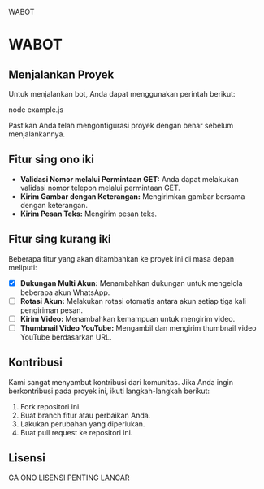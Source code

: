   WABOT

WABOT
=====

Menjalankan Proyek
------------------

Untuk menjalankan bot, Anda dapat menggunakan perintah berikut:

node example.js

Pastikan Anda telah mengonfigurasi proyek dengan benar sebelum menjalankannya.

Fitur sing ono iki
-----

*   **Validasi Nomor melalui Permintaan GET:** Anda dapat melakukan validasi nomor telepon melalui permintaan GET.
*   **Kirim Gambar dengan Keterangan:** Mengirimkan gambar bersama dengan keterangan.
*   **Kirim Pesan Teks:** Mengirim pesan teks.

Fitur sing kurang iki
---------------------

Beberapa fitur yang akan ditambahkan ke proyek ini di masa depan meliputi:

- [x]   **Dukungan Multi Akun:** Menambahkan dukungan untuk mengelola beberapa akun WhatsApp.
- [ ]   **Rotasi Akun:** Melakukan rotasi otomatis antara akun setiap tiga kali pengiriman pesan.
- [ ]   **Kirim Video:** Menambahkan kemampuan untuk mengirim video.
- [ ]   **Thumbnail Video YouTube:** Mengambil dan mengirim thumbnail video YouTube berdasarkan URL.

Kontribusi
----------

Kami sangat menyambut kontribusi dari komunitas. Jika Anda ingin berkontribusi pada proyek ini, ikuti langkah-langkah berikut:

1.  Fork repositori ini.
2.  Buat branch fitur atau perbaikan Anda.
3.  Lakukan perubahan yang diperlukan.
4.  Buat pull request ke repositori ini.

Lisensi
-------

GA ONO LISENSI PENTING LANCAR
